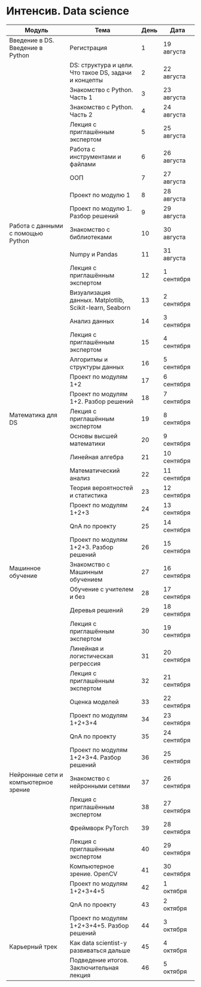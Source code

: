 # Интенсив. Data science

| Модуль | Тема | День | Дата |
|--------|------|------|------|
| Введение в DS. Введение в Python | Регистрация | 1 | 19 августа |
| | DS: структура и цели. Что такое DS, задачи и концепты | 2 | 22 августа |
| | Знакомство с Python. Часть 1 | 3 | 23 августа |
| | Знакомство с Python. Часть 2 | 4 | 24 августа |
| | Лекция с приглашённым экспертом | 5 | 25 августа |
| | Работа с инструментами и файлами | 6 | 26 августа |
| | ООП | 7 | 27 августа |
| | Проект по модулю 1 | 8 | 28 августа |
| | Проект по модулю 1. Разбор решений | 9 | 29 августа |
| Работа с данными с помощью Python | Знакомство с библиотеками | 10 | 30 августа |
| | Numpy и Pandas | 11 | 31 августа |
| | Лекция с приглашённым экспертом | 12 | 1 сентября |
| | Визуализация данных. Matplotlib, Scikit-learn, Seaborn | 13 | 2 сентября |
| | Анализ данных | 14 | 3 сентября |
| | Лекция с приглашённым экспертом | 15 | 4 сентября |
| | Алгоритмы и структуры данных | 16 | 5 сентября |
| | Проект по модулям 1+2 | 17 | 6 сентября |
| | Проект по модулям 1+2. Разбор решений | 18 | 7 сентября |
| Математика для DS | Лекция с приглашённым экспертом | 19 | 8 сентября |
| | Основы высшей математики | 20 | 9 сентября |
| | Линейная алгебра | 21 | 10 сентября |
| | Математический анализ | 22 | 11 сентября |
| | Теория вероятностей и статистика | 23 | 12 сентября |
| | Проект по модулям 1+2+3 | 24 | 13 сентября |
| | QnA по проекту | 25 | 14 сентября |
| | Проект по модулям 1+2+3. Разбор решений | 26 | 15 сентября |
| Машинное обучение | Знакомство с Машинным обучением | 27 | 16 сентября |
| | Обучение с учителем и без | 28 | 17 сентября |
| | Деревья решений | 29 | 18 сентября |
| | Лекция с приглашённым экспертом | 30 | 19 сентября |
| | Линейная и логистическая регрессия | 31 | 20 сентября |
| | Лекция с приглашённым экспертом | 32 | 21 сентября |
| | Оценка моделей | 33 | 22 сентября |
| | Проект по модулям 1+2+3+4 | 34 | 23 сентября |
| | QnA по проекту | 35 | 24 сентября |
| | Проект по модулям 1+2+3+4. Разбор решений | 36 | 25 сентября |
| Нейронные сети и компьютерное зрение | Знакомство с нейронными сетями | 37 | 26 сентября |
| | Лекция с приглашённым экспертом | 38 | 27 сентября |
| | Фреймворк PyTorch | 39 | 28 сентября |
| | Лекция с приглашённым экспертом | 40 | 29 сентября |
| | Компьютерное зрение. OpenCV | 41 | 30 сентября |
| | Проект по модулям 1+2+3+4+5 | 42 | 1 октября |
| | QnA по проекту | 43 | 2 октября |
| | Проект по модулям 1+2+3+4+5. Разбор решений | 44 | 3 октября |
| Карьерный трек | Как data scientist-у развиваться дальше | 45 | 4 октября |
| | Подведение итогов. Заключительная лекция | 46 | 5 октября |
